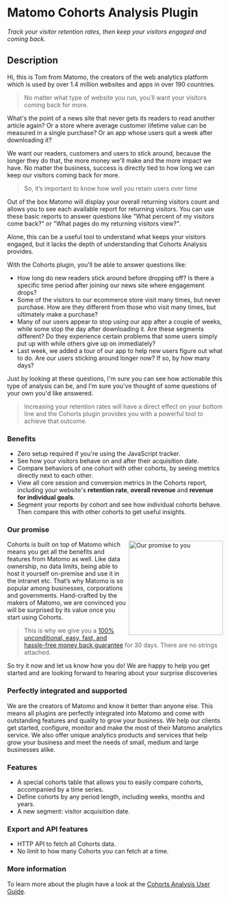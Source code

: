 # Matomo Cohorts Analysis Plugin

_Track your visitor retention rates, then keep your visitors engaged and coming back._

## Description

Hi, this is Tom from Matomo, the creators of the web analytics platform which is used by over 1.4 million websites and apps in over 190 countries.

> No matter what type of website you run, you'll want your visitors coming back for more.

What's the point of a news site that never gets its readers to read another article again? Or a store where average customer lifetime value can be measured in a single purchase? Or an app whose users quit a week after downloading it?

We want our readers, customers and users to stick around, because the longer they do that, the more money we'll make and the more impact we have.
No matter the business, success is directly tied to how long we can keep our visitors coming back for more.

> So, it’s important to know how well you retain users over time

Out of the box Matomo will display your overall returning visitors count and allows you to see each available report for returning visitors.
You can use these basic reports to answer questions like "What percent of my visitors come back?" or "What pages do my returning visitors view?".

Alone, this can be a useful tool to understand what keeps your visitors engaged, but it lacks the depth of understanding that Cohorts Analysis provides.

With the Cohorts plugin, you'll be able to answer questions like:

* How long do new readers stick around before dropping off? Is there a specific time period after joining our news site where engagement drops?
* Some of the visitors to our ecommerce store visit many times, but never purchase. How are they different from those who visit many times, but ultimately make a purchase?
* Many of our users appear to stop using our app after a couple of weeks, while some stop the day after downloading it. Are these segments different? Do they experience certain problems that some users simply put up with while others give up on immediately?
* Last week, we added a tour of our app to help new users figure out what to do. Are our users sticking around longer now? If so, by how many days?

Just by looking at these questions, I'm sure you can see how actionable this type of analysis can be, and I'm sure you've thought of some questions of your own you'd like answered.

> Increasing your retention rates will have a direct effect on your bottom line and the Cohorts plugin provides you with a powerful tool to achieve that outcome.

### Benefits

* Zero setup required if you're using the JavaScript tracker.
* See how your visitors behave on and after their acquisition date.
* Compare behaviors of one cohort with other cohorts, by seeing metrics directly next to each other.
* View all core session and conversion metrics in the Cohorts report, including your website's **retention rate**, **overall revenue** and **revenue for individual goals**.
* Segment your reports by cohort and see how individual cohorts behave. Then compare this with other cohorts to get useful insights.

### Our promise
<a href="https://shop.matomo.org/refund-policy/" target="_blank"><img src="https://shop.matomo.org/wp-content/uploads/2016/10/money_back-300x294.png" style="width:220px;float:right;margin-bottom: 10px;" alt="Our promise to you"></a> Cohorts is built on top of Matomo which means you get all the benefits and features from Matomo as well. Like data ownership, no data limits, being able to host it yourself on-premise and use it in the intranet etc. That’s why Matomo is so popular among businesses, corporations and governments. Hand-crafted by the makers of Matomo, we are convinced you will be surprised by its value once you start using Cohorts.

> This is why we give you a [100% unconditional, easy, fast, and hassle-free money back guarantee](https://shop.matomo.org/refund-policy/) for 30 days. There are no strings attached.

So try it now and let us know how you do! We are happy to help you get started and are looking forward to hearing about your surprise discoveries

### Perfectly integrated and supported

We are the creators of Matomo and know it better than anyone else. This means all plugins are perfectly integrated into Matomo and come with outstanding features and quality to grow your business. We help our clients get started, configure, monitor and make the most of their Matomo analytics service. We also offer unique analytics products and services that help grow your business and meet the needs of small, medium and large businesses alike.

### Features

* A special cohorts table that allows you to easily compare cohorts, accompanied by a time series.
* Define cohorts by any period length, including weeks, months and years.
* A new segment: visitor acquisition date.

### Export and API features

* HTTP API to fetch all Cohorts data.
* No limit to how many Cohorts you can fetch at a time.

### More information
To learn more about the plugin have a look at the [Cohorts Analysis User Guide](https://matomo.org/docs/cohorts/).


